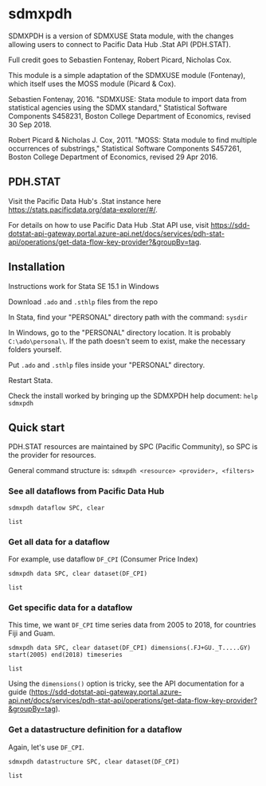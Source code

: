 # sdmxpdh
SDMXPDH is a version of SDMXUSE Stata module, with the changes allowing users to connect to Pacific Data Hub .Stat API (PDH.STAT).

Full credit goes to Sebastien Fontenay, Robert Picard, Nicholas Cox.

This module is a simple adaptation of the SDMXUSE module (Fontenay), which itself uses the MOSS module (Picard & Cox).

Sebastien Fontenay, 2016. "SDMXUSE: Stata module to import data from statistical agencies using the SDMX standard," Statistical Software Components S458231, Boston College Department of Economics, revised 30 Sep 2018.

Robert Picard & Nicholas J. Cox, 2011. "MOSS: Stata module to find multiple occurrences of substrings," Statistical Software Components S457261, Boston College Department of Economics, revised 29 Apr 2016.

## PDH.STAT

Visit the Pacific Data Hub's .Stat instance here https://stats.pacificdata.org/data-explorer/#/.

For details on how to use Pacific Data Hub .Stat API use, visit https://sdd-dotstat-api-gateway.portal.azure-api.net/docs/services/pdh-stat-api/operations/get-data-flow-key-provider?&groupBy=tag.

## Installation

Instructions work for Stata SE 15.1 in Windows

Download `.ado` and `.sthlp` files from the repo

In Stata, find your "PERSONAL" directory path with the command: `sysdir`

In Windows, go to the "PERSONAL" directory location. It is probably `C:\ado\personal\`. If the path doesn't seem to exist, make the necessary folders yourself.

Put `.ado` and `.sthlp` files inside your "PERSONAL" directory.

Restart Stata.

Check the install worked by bringing up the SDMXPDH help document: `help sdmxpdh`

## Quick start

PDH.STAT resources are maintained by SPC (Pacific Community), so SPC is the provider for resources.

General command structure is: `sdmxpdh <resource> <provider>, <filters>`

### See all dataflows from Pacific Data Hub

`sdmxpdh dataflow SPC, clear`

`list`

### Get all data for a dataflow

For example, use dataflow `DF_CPI` (Consumer Price Index)

`sdmxpdh data SPC, clear dataset(DF_CPI)`

`list`

### Get specific data for a dataflow

This time, we want `DF_CPI` time series data from 2005 to 2018, for countries Fiji and Guam.

`sdmxpdh data SPC, clear dataset(DF_CPI) dimensions(.FJ+GU._T.....GY) start(2005) end(2018) timeseries`

`list`

Using the `dimensions()` option is tricky, see the API documentation for a guide (https://sdd-dotstat-api-gateway.portal.azure-api.net/docs/services/pdh-stat-api/operations/get-data-flow-key-provider?&groupBy=tag).

### Get a datastructure definition for a dataflow

Again, let's use `DF_CPI`.

`sdmxpdh datastructure SPC, clear dataset(DF_CPI)`

`list`
